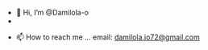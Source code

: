 - 👋 Hi, I’m @Damilola-o
- 
<!-- - 👀 I’m interested in Front-end development, software development and engineering
- 🌱 I’m currently learning javascript, APIs, MySQL
- 💞️ I’m looking to collaborate on any project that combines HTML, CSS and Javascript to produce elegant websites for an interactive and interesting feel -->
- 📫 How to reach me ... email: damilola.jo72@gmail.com

<!---
Dami-o72/Dami-o72 is a ✨ special ✨ repository because its `README.md` (this file) appears on your GitHub profile.
You can click the Preview link to take a look at your changes.
--->
